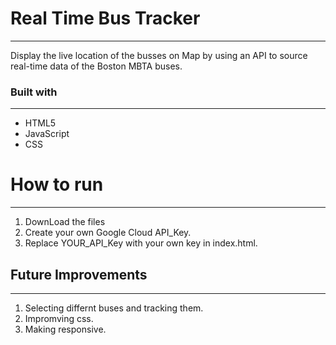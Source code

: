 # Real Time Bus Tracker
***
Display the live location of the busses on Map by using an API to source real-time data of the Boston MBTA buses.
### Built with
***
- HTML5
- JavaScript
- CSS
# How to run 
***
1) DownLoad the files
2) Create your own Google Cloud API_Key.
3) Replace YOUR_API_Key with your own key in index.html.
## Future Improvements 
***
1) Selecting differnt buses and tracking them.
2) Impromving css.
3) Making responsive.


 

